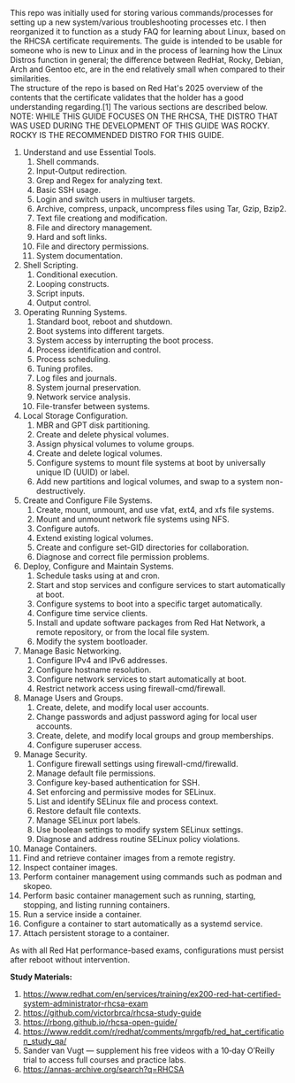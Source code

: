 This repo was initially used for storing various commands/processes for setting up a new system/various troubleshooting processes etc. I then reorganized it to function as a study FAQ for learning about Linux, based on the RHCSA certificate requirements. The guide is intended to be usable for someone who is new to Linux and in the process of learning how the Linux Distros function in general; the difference between RedHat, Rocky, Debian, Arch and Gentoo etc, are in the end relatively small when compared to their similarities.  
The structure of the repo is based on Red Hat's 2025 overview of the contents that the certificate validates that the holder has a good understanding regarding.[1] The various sections are described below.  
NOTE: WHILE THIS GUIDE FOCUSES ON THE RHCSA, THE DISTRO THAT WAS USED DURING THE DEVELOPMENT OF THIS GUIDE WAS ROCKY. ROCKY IS THE RECOMMENDED DISTRO FOR THIS GUIDE.


1. Understand and use Essential Tools.
   1. Shell commands.  
   2. Input-Output redirection.
   3. Grep and Regex for analyzing text.
   4. Basic SSH usage.
   5. Login and switch users in multiuser targets.
   6. Archive, compress, unpack, uncompress files using Tar, Gzip, Bzip2.
   7. Text file creationg and modification.
   8. File and directory management.
   9. Hard and soft links.
   10. File and directory permissions.
   11. System documentation.
2. Shell Scripting.
   1. Conditional execution.
   2. Looping constructs.
   3. Script inputs.
   4. Output control. 
3. Operating Running Systems.
   1. Standard boot, reboot and shutdown.
   2. Boot systems into different targets.
   3. System access by interrupting the boot process.
   4. Process identification and control.
   5. Process scheduling.
   6. Tuning profiles.
   7. Log files and journals.
   8. System journal preservation.
   9. Network service analysis.
   10. File-transfer between systems. 
4. Local Storage Configuration.
   1. MBR and GPT disk partitioning.
   2. Create and delete physical volumes.
   3. Assign physical volumes to volume groups.
   4. Create and delete logical volumes.
   5. Configure systems to mount file systems at boot by universally unique ID (UUID) or label.
   6. Add new partitions and logical volumes, and swap to a system non-destructively.
5. Create and Configure File Systems.
   1. Create, mount, unmount, and use vfat, ext4, and xfs file systems.
   2. Mount and unmount network file systems using NFS.
   3. Configure autofs.
   4. Extend existing logical volumes.
   5. Create and configure set-GID directories for collaboration.
   6. Diagnose and correct file permission problems.
6. Deploy, Configure and Maintain Systems.
   1. Schedule tasks using at and cron.
   2. Start and stop services and configure services to start automatically at boot.
   3. Configure systems to boot into a specific target automatically.
   4. Configure time service clients.
   5. Install and update software packages from Red Hat Network, a remote repository, or from the local file system.
   6. Modify the system bootloader.
7. Manage Basic Networking.
   1. Configure IPv4 and IPv6 addresses.
   2. Configure hostname resolution.
   3. Configure network services to start automatically at boot.
   4. Restrict network access using firewall-cmd/firewall.
8. Manage Users and Groups.
   1. Create, delete, and modify local user accounts.
   2. Change passwords and adjust password aging for local user accounts.
   3. Create, delete, and modify local groups and group memberships.
   4. Configure superuser access.
9. Manage Security.
   1. Configure firewall settings using firewall-cmd/firewalld.
   2. Manage default file permissions.
   3. Configure key-based authentication for SSH.
   4. Set enforcing and permissive modes for SELinux.
   5. List and identify SELinux file and process context.
   6. Restore default file contexts.
   7. Manage SELinux port labels.
   8. Use boolean settings to modify system SELinux settings.
   9. Diagnose and address routine SELinux policy violations.
10. Manage Containers.
   1. Find and retrieve container images from a remote registry.
   2. Inspect container images.
   3. Perform container management using commands such as podman and skopeo.
   4. Perform basic container management such as running, starting, stopping, and listing running containers.
   5. Run a service inside a container.
   6. Configure a container to start automatically as a systemd service.
   7. Attach persistent storage to a container.

As with all Red Hat performance-based exams, configurations must persist after reboot without intervention.
  
**Study Materials:**
1. https://www.redhat.com/en/services/training/ex200-red-hat-certified-system-administrator-rhcsa-exam
2. https://github.com/victorbrca/rhcsa-study-guide
3. https://rbong.github.io/rhcsa-open-guide/
4. https://www.reddit.com/r/redhat/comments/mrgqfb/red_hat_certification_study_qa/
5. Sander van Vugt — supplement his free videos with a 10‑day O’Reilly trial to access full courses and practice labs.
6. https://annas-archive.org/search?q=RHCSA
